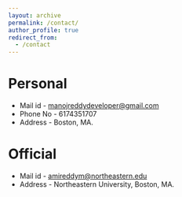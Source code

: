 ```yaml
---
layout: archive
permalink: /contact/
author_profile: true
redirect_from:
  - /contact
---
```


Personal
======
* Mail id  - manojreddydeveloper@gmail.com
* Phone No - 6174351707
* Address  - Boston, MA.


Official
======
* Mail id  - amireddym@northeastern.edu
* Address  - Northeastern University, Boston, MA.